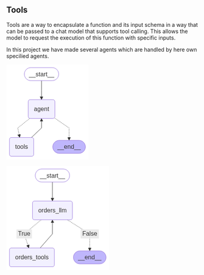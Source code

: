 ## Tools

Tools are a way to encapsulate a function and its input schema in a way that can be passed to a chat model that supports tool calling. This allows the model to request the execution of this function with specific inputs.

In this project we have made several agents which are handled by here own specilied agents.

![Tools Use](../images/tools.png)

![Tools Use](../images/agent.png)